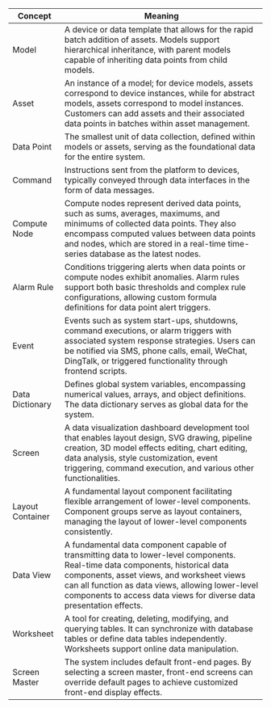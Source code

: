 **Concept** | **Meaning**
|------------------|---------------------------------------------------------------------------------------------------------------------|
| Model            | A device or data template that allows for the rapid batch addition of assets. Models support hierarchical inheritance, with parent models capable of inheriting data points from child models. |
| Asset            | An instance of a model; for device models, assets correspond to device instances, while for abstract models, assets correspond to model instances. Customers can add assets and their associated data points in batches within asset management. |
| Data Point       | The smallest unit of data collection, defined within models or assets, serving as the foundational data for the entire system. |
| Command          | Instructions sent from the platform to devices, typically conveyed through data interfaces in the form of data messages. |
| Compute Node     | Compute nodes represent derived data points, such as sums, averages, maximums, and minimums of collected data points. They also encompass computed values between data points and nodes, which are stored in a real-time time-series database as the latest nodes. |
| Alarm Rule       | Conditions triggering alerts when data points or compute nodes exhibit anomalies. Alarm rules support both basic thresholds and complex rule configurations, allowing custom formula definitions for data point alert triggers. |
| Event            | Events such as system start-ups, shutdowns, command executions, or alarm triggers with associated system response strategies. Users can be notified via SMS, phone calls, email, WeChat, DingTalk, or triggered functionality through frontend scripts. |
| Data Dictionary  | Defines global system variables, encompassing numerical values, arrays, and object definitions. The data dictionary serves as global data for the system. |
| Screen           | A data visualization dashboard development tool that enables layout design, SVG drawing, pipeline creation, 3D model effects editing, chart editing, data analysis, style customization, event triggering, command execution, and various other functionalities. |
| Layout Container | A fundamental layout component facilitating flexible arrangement of lower-level components. Component groups serve as layout containers, managing the layout of lower-level components consistently. |
| Data View        | A fundamental data component capable of transmitting data to lower-level components. Real-time data components, historical data components, asset views, and worksheet views can all function as data views, allowing lower-level components to access data views for diverse data presentation effects. |
| Worksheet        | A tool for creating, deleting, modifying, and querying tables. It can synchronize with database tables or define data tables independently. Worksheets support online data manipulation. |
| Screen Master    | The system includes default front-end pages. By selecting a screen master, front-end screens can override default pages to achieve customized front-end display effects. |
